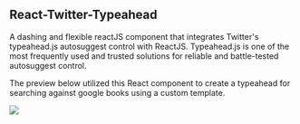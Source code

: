 ## React-Twitter-Typeahead
A dashing and flexible reactJS component that integrates Twitter's typeahead.js autosuggest control with ReactJS. Typeahead.js is one of the most frequently used and trusted solutions for reliable and battle-tested autosuggest control. 

The preview below utilized this React component to create a typeahead for searching against google books using a custom template.

![](https://raw.githubusercontent.com/erikschlegel/React-Twitter-Typeahead/master/assets/react-typeahead-animation.gif)